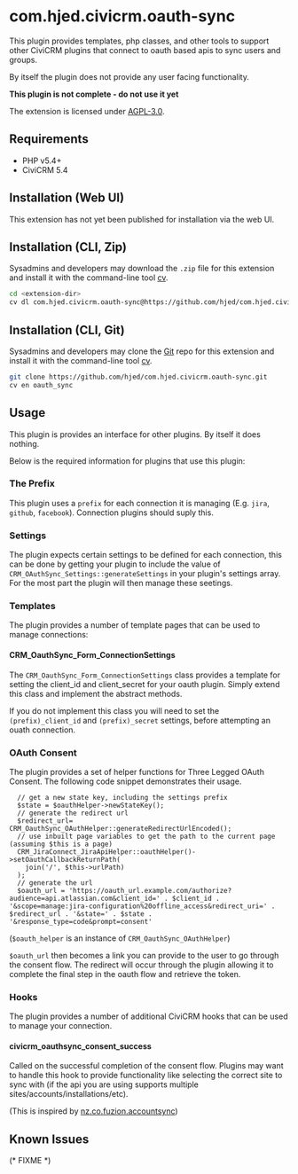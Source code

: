 # com.hjed.civicrm.oauth-sync

This plugin provides templates, php classes, and other tools to support other
CiviCRM plugins that connect to oauth based apis to sync users and groups.

By itself the plugin does not provide any user facing functionality.

**This plugin is not complete - do not use it yet**

The extension is licensed under [AGPL-3.0](LICENSE.txt).

## Requirements

* PHP v5.4+
* CiviCRM 5.4

## Installation (Web UI)

This extension has not yet been published for installation via the web UI.

## Installation (CLI, Zip)

Sysadmins and developers may download the `.zip` file for this extension and
install it with the command-line tool [cv](https://github.com/civicrm/cv).

```bash
cd <extension-dir>
cv dl com.hjed.civicrm.oauth-sync@https://github.com/hjed/com.hjed.civicrm.oauth-sync/archive/master.zip
```

## Installation (CLI, Git)

Sysadmins and developers may clone the [Git](https://en.wikipedia.org/wiki/Git) repo for this extension and
install it with the command-line tool [cv](https://github.com/civicrm/cv).

```bash
git clone https://github.com/hjed/com.hjed.civicrm.oauth-sync.git
cv en oauth_sync
```

## Usage

This plugin is provides an interface for other plugins. By itself it does nothing.

Below is the required information for plugins that use this plugin:

### The Prefix

This plugin uses a `prefix` for each connection it is managing (E.g. `jira`, `github`, `facebook`). Connection plugins 
should suply this.

### Settings

The plugin expects certain settings to be defined for each connection, this can be done by getting your plugin to include 
the value of `CRM_OAuthSync_Settings::generateSettings` in your plugin's settings array. For the most part the plugin will then manage these seetings.

### Templates

The plugin provides a number of template pages that can be used to manage connections:

#### CRM_OauthSync_Form_ConnectionSettings

The `CRM_OauthSync_Form_ConnectionSettings` class provides a template for setting the client_id and client_secret for your oauth plugin.
Simply extend this class and implement the abstract methods.

If you do not implement this class you will need to set the `(prefix)_client_id` and `(prefix)_secret` settings, before 
attempting an ouath connection.

### OAuth Consent

The plugin provides a set of helper functions for Three Legged OAuth Consent. The following code snippet demonstrates their usage. 

      // get a new state key, including the settings prefix
      $state = $oauthHelper->newStateKey();
      // generate the redirect url
      $redirect_url= CRM_OauthSync_OAuthHelper::generateRedirectUrlEncoded();
      // use inbuilt page variables to get the path to the current page (assuming $this is a page)
      CRM_JiraConnect_JiraApiHelper::oauthHelper()->setOauthCallbackReturnPath(
        join('/', $this->urlPath)
      );
      // generate the url
      $oauth_url = 'https://oauth_url.example.com/authorize?audience=api.atlassian.com&client_id=' . $client_id . '&scope=manage:jira-configuration%20offline_access&redirect_uri=' . $redirect_url . '&state=' . $state . '&response_type=code&prompt=consent'
(`$oauth_helper` is an instance of `CRM_OauthSync_OAuthHelper`)

`$oauth_url` then becomes a link you can provide to the user to go through the consent flow. The redirect will occur through 
the plugin allowing it to complete the final step in the oauth flow and retrieve the token.

### Hooks
The plugin provides a number of additional CiviCRM hooks that can be used to manage your connection. 

#### civicrm_oauthsync_consent_success

Called on the successful completion of the consent flow. Plugins may want to handle this hook to provide functionality
like selecting the correct site to sync with (if the api you are using supports multiple sites/accounts/installations/etc).




(This is inspired by [nz.co.fuzion.accountsync](https://github.com/eileenmcnaughton/nz.co.fuzion.accountsync/))

## Known Issues

(* FIXME *)
